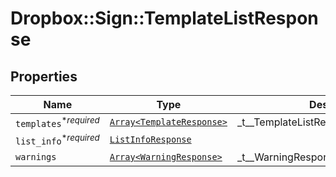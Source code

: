 # Dropbox::Sign::TemplateListResponse



## Properties

| Name | Type | Description | Notes |
| ---- | ---- | ----------- | ----- |
| `templates`<sup>*_required_</sup> | [```Array<TemplateResponse>```](TemplateResponse.md) |  _t__TemplateListResponse::DESCRIPTION  |  |
| `list_info`<sup>*_required_</sup> | [```ListInfoResponse```](ListInfoResponse.md) |    |  |
| `warnings` | [```Array<WarningResponse>```](WarningResponse.md) |  _t__WarningResponse::LIST_DESCRIPTION  |  |

